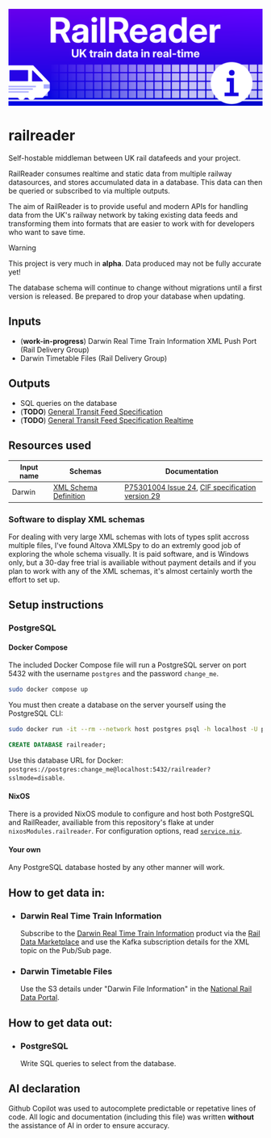 ![Rail Reader logo banner](branding/wide_banner.png)
# railreader

Self-hostable middleman between UK rail datafeeds and your project.

RailReader consumes realtime and static data from multiple railway datasources, and stores accumulated data in a database.
This data can then be queried or subscribed to via multiple outputs.

The aim of RailReader is to provide useful and modern APIs for handling data from the UK's railway network by taking existing data feeds and transforming them into formats that are easier to work with for developers who want to save time.

> [!WARNING]
> This project is very much in **alpha**.
> Data produced may not be fully accurate yet!
>
> The database schema will continue to change without migrations until a first version is released.
> Be prepared to drop your database when updating.

## Inputs
- (**work-in-progress**) Darwin Real Time Train Information XML Push Port (Rail Delivery Group)
- Darwin Timetable Files (Rail Delivery Group)

## Outputs
- SQL queries on the database
- (**TODO**) [General Transit Feed Specification](https://gtfs.org/documentation/schedule/reference/)
- (**TODO**) [General Transit Feed Specification Realtime](https://gtfs.org/documentation/realtime/reference/)

## Resources used
|Input name|Schemas|Documentation|
|----------|-------|-------------|
|Darwin|[XML Schema Definition](resources/darwin_push_port_v24_xsd.zip)|[P75301004 Issue 24](resources/P75301004.pdf), [CIF specification version 29](resources/CIF_v29.pdf)|

### Software to display XML schemas

For dealing with very large XML schemas with lots of types split accross multiple files, I've found Altova XMLSpy to do an extremly good job of exploring the whole schema visually. It is paid software, and is Windows only, but a 30-day free trial is availiable without payment details and if you plan to work with any of the XML schemas, it's almost certainly worth the effort to set up.

## Setup instructions

### PostgreSQL

#### Docker Compose

The included Docker Compose file will run a PostgreSQL server on port 5432 with the username `postgres` and the password `change_me`.
```bash
sudo docker compose up
```
You must then create a database on the server yourself using the PostgreSQL CLI:
```bash
sudo docker run -it --rm --network host postgres psql -h localhost -U postgres
```
```sql
CREATE DATABASE railreader;
```
Use this database URL for Docker: `postgres://postgres:change_me@localhost:5432/railreader?sslmode=disable`.

#### NixOS

There is a provided NixOS module to configure and host both PostgreSQL and RailReader, availiable from this repository's flake at under `nixosModules.railreader`.
For configuration options, read [`service.nix`](service.nix).

#### Your own

Any PostgreSQL database hosted by any other manner will work.

## How to get data in:

- ### Darwin Real Time Train Information
    Subscribe to the [Darwin Real Time Train Information](https://raildata.org.uk/dashboard/dataProduct/P-d3bf124c-1058-4040-8a62-87181a877d59/overview) product via the [Rail Data Marketplace](https://raildata.org.uk) and use the Kafka subscription details for the XML topic on the Pub/Sub page.
- ### Darwin Timetable Files
    Use the S3 details under "Darwin File Information" in the [National Rail Data Portal](https://opendata.nationalrail.co.uk/).

## How to get data out:

- ### PostgreSQL
    Write SQL queries to select from the database.

## AI declaration

Github Copilot was used to autocomplete predictable or repetative lines of code.
All logic and documentation (including this file) was written **without** the assistance of AI in order to ensure accuracy.
